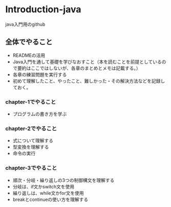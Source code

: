 # Introduction-java
java入門用のgithub

## 全体でやること
- READMEの活用
- Java入門を通して基礎を学びなおすこと（本を読むことを前提としているので要約はここではしないが、各章のまとめとメモは記載する。）
- 各章の練習問題を実行する
- 初めて理解したこと、やったこと、難しかった・その解決方法などを記録しておく。

### chapter-1でやること
- プログラムの書き方を学ぶ

### chapter-2でやること
- 式について理解する
- 型変換を理解する
- 命令の実行

### chapter-3でやること
- 順次・分岐・繰り返しの3つの制御構文を理解する
- 分岐は、if文かswitch文を使用
- 繰り返しは、while文かfor文を使用
- breakとcontinueの使い方を理解する
